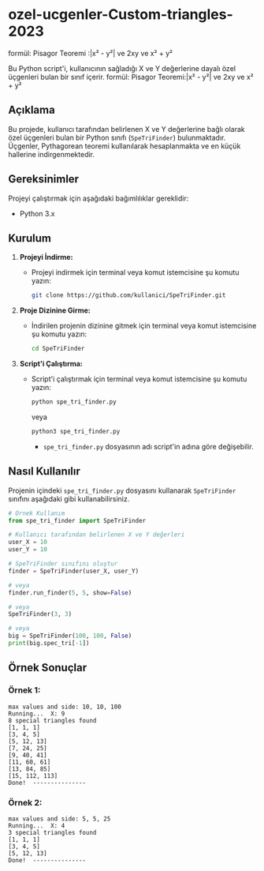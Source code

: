 # ozel-ucgenler-Custom-triangles-2023
formül: Pisagor Teoremi :|x² - y²| ve 2xy ve x² + y²

Bu Python script'i, kullanıcının sağladığı X ve Y değerlerine dayalı özel üçgenleri bulan bir sınıf içerir.
formül: Pisagor  Teoremi:|x² - y²| ve 2xy ve x² + y²

## Açıklama

Bu projede, kullanıcı tarafından belirlenen X ve Y değerlerine bağlı olarak özel üçgenleri bulan bir Python sınıfı (`SpeTriFinder`) bulunmaktadır. Üçgenler, Pythagorean teoremi kullanılarak hesaplanmakta ve en küçük hallerine indirgenmektedir.


## Gereksinimler

Projeyi çalıştırmak için aşağıdaki bağımlılıklar gereklidir:

- Python 3.x

## Kurulum

1. **Projeyi İndirme:**
   - Projeyi indirmek için terminal veya komut istemcisine şu komutu yazın:
     ```bash
     git clone https://github.com/kullanici/SpeTriFinder.git
     ```

2. **Proje Dizinine Girme:**
   - İndirilen projenin dizinine gitmek için terminal veya komut istemcisine şu komutu yazın:
     ```bash
     cd SpeTriFinder
     ```

3. **Script'i Çalıştırma:**
   - Script'i çalıştırmak için terminal veya komut istemcisine şu komutu yazın:
     ```bash
     python spe_tri_finder.py
     ```
     veya
     ```bash
     python3 spe_tri_finder.py
     ```
     - `spe_tri_finder.py` dosyasının adı script'in adına göre değişebilir.

## Nasıl Kullanılır

Projenin içindeki `spe_tri_finder.py` dosyasını kullanarak `SpeTriFinder` sınıfını aşağıdaki gibi kullanabilirsiniz.

```python
# Örnek Kullanım
from spe_tri_finder import SpeTriFinder

# Kullanıcı tarafından belirlenen X ve Y değerleri
user_X = 10
user_Y = 10

# SpeTriFinder sınıfını oluştur
finder = SpeTriFinder(user_X, user_Y)

# veya
finder.run_finder(5, 5, show=False)

# veya 
SpeTriFinder(3, 3)

# veya
big = SpeTriFinder(100, 100, False)
print(big.spec_tri[-1])
```


## Örnek Sonuçlar

### Örnek 1:
```plaintext
max values and side: 10, 10, 100
Running...  X: 9  
8 special triangles found
[1, 1, 1]
[3, 4, 5]
[5, 12, 13]
[7, 24, 25]
[9, 40, 41]
[11, 60, 61]
[13, 84, 85]
[15, 112, 113]
Done!  ---------------
```
### Örnek 2:
```plaintext
max values and side: 5, 5, 25
Running...  X: 4  
3 special triangles found
[1, 1, 1]
[3, 4, 5]
[5, 12, 13]
Done!  ---------------
```

